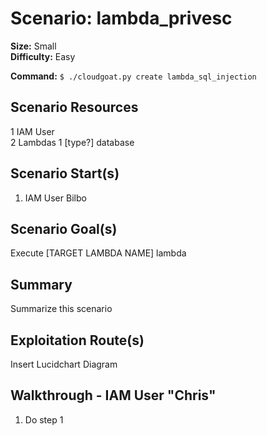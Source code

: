 
# Scenario: lambda_privesc

**Size:** Small  
**Difficulty:** Easy

**Command:** `$ ./cloudgoat.py create lambda_sql_injection`

## Scenario Resources

1 IAM User  
2 Lambdas
1 [type?] database

## Scenario Start(s)

1. IAM User Bilbo 

## Scenario Goal(s)

Execute [TARGET LAMBDA NAME] lambda

## Summary

Summarize this scenario

## Exploitation Route(s)

Insert Lucidchart Diagram


## Walkthrough - IAM User "Chris"

1. Do step 1

